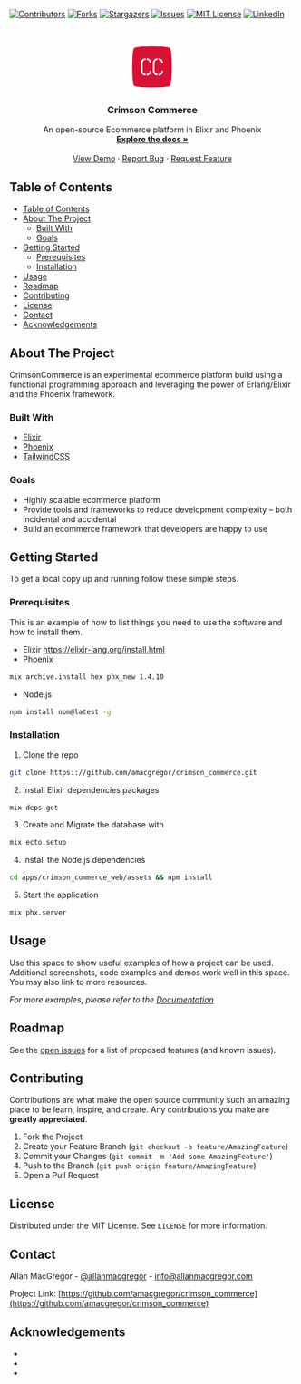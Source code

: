 <!-- PROJECT SHIELDS -->
<!--
*** I'm using markdown "reference style" links for readability.
*** Reference links are enclosed in brackets [ ] instead of parentheses ( ).
*** See the bottom of this document for the declaration of the reference variables
*** for contributors-url, forks-url, etc. This is an optional, concise syntax you may use.
*** https://www.markdownguide.org/basic-syntax/#reference-style-links
-->
[![Contributors][contributors-shield]][contributors-url]
[![Forks][forks-shield]][forks-url]
[![Stargazers][stars-shield]][stars-url]
[![Issues][issues-shield]][issues-url]
[![MIT License][license-shield]][license-url]
[![LinkedIn][linkedin-shield]][linkedin-url]



<!-- PROJECT LOGO -->
<br />
<p align="center">
  <a href="https://github.com/amacgregor/crimson_commerce">
    <img src="provisional_logo.png" alt="Logo" width="80" height="80">
  </a>

  <h3 align="center">Crimson Commerce</h3>

  <p align="center">
    An open-source Ecommerce platform in Elixir and Phoenix
    <br />
    <a href="https://github.com/amacgregor/crimson_commerce"><strong>Explore the docs »</strong></a>
    <br />
    <br />
    <a href="https://github.com/amacgregor/crimson_commerce">View Demo</a>
    ·
    <a href="https://github.com/amacgregor/crimson_commerce/issues">Report Bug</a>
    ·
    <a href="https://github.com/amacgregor/crimson_commerce/issues">Request Feature</a>
  </p>
</p>



<!-- TABLE OF CONTENTS -->
## Table of Contents

- [Table of Contents](#table-of-contents)
- [About The Project](#about-the-project)
  - [Built With](#built-with)
  - [Goals](#goals)
- [Getting Started](#getting-started)
  - [Prerequisites](#prerequisites)
  - [Installation](#installation)
- [Usage](#usage)
- [Roadmap](#roadmap)
- [Contributing](#contributing)
- [License](#license)
- [Contact](#contact)
- [Acknowledgements](#acknowledgements)



<!-- ABOUT THE PROJECT -->
## About The Project

<!-- [![Product Name Screen Shot][product-screenshot]](https://example.com) -->

CrimsonCommerce is an experimental ecommerce platform build using a functional programming approach and leveraging the power of Erlang/Elixir and the Phoenix framework.

### Built With

* [Elixir](https://elixir-lang.org/)
* [Phoenix](https://phoenixframework.org/)
* [TailwindCSS](https://tailwindcss.com/)

### Goals

* Highly scalable ecommerce platform
* Provide tools and frameworks to reduce development complexity – both incidental and accidental
* Build an ecommerce framework that developers are happy to use
 

<!-- GETTING STARTED -->
## Getting Started

To get a local copy up and running follow these simple steps.

### Prerequisites

This is an example of how to list things you need to use the software and how to install them.
* Elixir
https://elixir-lang.org/install.html
* Phoenix
```sh
mix archive.install hex phx_new 1.4.10
```
* Node.js
```sh
npm install npm@latest -g
```

### Installation
 
1. Clone the repo
```sh
git clone https:://github.com/amacgregor/crimson_commerce.git
```
2. Install Elixir dependencies packages
```sh
mix deps.get
```
3. Create and Migrate the database with 
```sh
mix ecto.setup
```
4. Install the Node.js dependencies
```sh
cd apps/crimson_commerce_web/assets && npm install
```
5. Start the application
```sh
mix phx.server
```




<!-- USAGE EXAMPLES -->
## Usage

Use this space to show useful examples of how a project can be used. Additional screenshots, code examples and demos work well in this space. You may also link to more resources.

_For more examples, please refer to the [Documentation](https://example.com)_



<!-- ROADMAP -->
## Roadmap

See the [open issues](https://github.com/amacgregor/crimson_commerce/issues) for a list of proposed features (and known issues).



<!-- CONTRIBUTING -->
## Contributing

Contributions are what make the open source community such an amazing place to be learn, inspire, and create. Any contributions you make are **greatly appreciated**.

1. Fork the Project
2. Create your Feature Branch (`git checkout -b feature/AmazingFeature`)
3. Commit your Changes (`git commit -m 'Add some AmazingFeature'`)
4. Push to the Branch (`git push origin feature/AmazingFeature`)
5. Open a Pull Request



<!-- LICENSE -->
## License

Distributed under the MIT License. See `LICENSE` for more information.



<!-- CONTACT -->
## Contact

Allan MacGregor - [@allanmacgregor](https://twitter.com/allanmacgregor) - info@allanmacgregor.com

Project Link: [https://github.com/amacgregor/crimson_commerce](https://github.com/amacgregor/crimson_commerce)



<!-- ACKNOWLEDGEMENTS -->
## Acknowledgements

* []()
* []()
* []()





<!-- MARKDOWN LINKS & IMAGES -->
<!-- https://www.markdownguide.org/basic-syntax/#reference-style-links -->
[contributors-shield]: https://img.shields.io/github/contributors/othneildrew/Best-README-Template.svg?style=flat-square
[contributors-url]: https://github.com/othneildrew/Best-README-Template/graphs/contributors
[forks-shield]: https://img.shields.io/github/forks/othneildrew/Best-README-Template.svg?style=flat-square
[forks-url]: https://github.com/othneildrew/Best-README-Template/network/members
[stars-shield]: https://img.shields.io/github/stars/othneildrew/Best-README-Template.svg?style=flat-square
[stars-url]: https://github.com/othneildrew/Best-README-Template/stargazers
[issues-shield]: https://img.shields.io/github/issues/othneildrew/Best-README-Template.svg?style=flat-square
[issues-url]: https://github.com/othneildrew/Best-README-Template/issues
[license-shield]: https://img.shields.io/github/license/othneildrew/Best-README-Template.svg?style=flat-square
[license-url]: https://opensource.org/licenses/MIT
[linkedin-shield]: https://img.shields.io/badge/-LinkedIn-black.svg?style=flat-square&logo=linkedin&colorB=555
[linkedin-url]: https://linkedin.com/in/othneildrew
[product-screenshot]: images/screenshot.png
